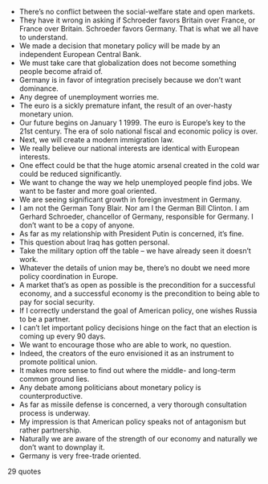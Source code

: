  - There’s no conflict between the social-welfare state and open markets.
 - They have it wrong in asking if Schroeder favors Britain over France, or France over Britain. Schroeder favors Germany. That is what we all have to understand.
 - We made a decision that monetary policy will be made by an independent European Central Bank.
 - We must take care that globalization does not become something people become afraid of.
 - Germany is in favor of integration precisely because we don’t want dominance.
 - Any degree of unemployment worries me.
 - The euro is a sickly premature infant, the result of an over-hasty monetary union.
 - Our future begins on January 1 1999. The euro is Europe’s key to the 21st century. The era of solo national fiscal and economic policy is over.
 - Next, we will create a modern immigration law.
 - We really believe our national interests are identical with European interests.
 - One effect could be that the huge atomic arsenal created in the cold war could be reduced significantly.
 - We want to change the way we help unemployed people find jobs. We want to be faster and more goal oriented.
 - We are seeing significant growth in foreign investment in Germany.
 - I am not the German Tony Blair. Nor am I the German Bill Clinton. I am Gerhard Schroeder, chancellor of Germany, responsible for Germany. I don’t want to be a copy of anyone.
 - As far as my relationship with President Putin is concerned, it’s fine.
 - This question about Iraq has gotten personal.
 - Take the military option off the table – we have already seen it doesn’t work.
 - Whatever the details of union may be, there’s no doubt we need more policy coordination in Europe.
 - A market that’s as open as possible is the precondition for a successful economy, and a successful economy is the precondition to being able to pay for social security.
 - If I correctly understand the goal of American policy, one wishes Russia to be a partner.
 - I can’t let important policy decisions hinge on the fact that an election is coming up every 90 days.
 - We want to encourage those who are able to work, no question.
 - Indeed, the creators of the euro envisioned it as an instrument to promote political union.
 - It makes more sense to find out where the middle- and long-term common ground lies.
 - Any debate among politicians about monetary policy is counterproductive.
 - As far as missile defense is concerned, a very thorough consultation process is underway.
 - My impression is that American policy speaks not of antagonism but rather partnership.
 - Naturally we are aware of the strength of our economy and naturally we don’t want to downplay it.
 - Germany is very free-trade oriented.

29 quotes